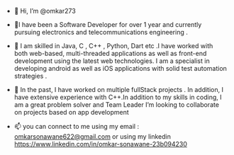 - 👋 Hi, I’m @omkar273
- 👀I have been a Software Developer for over 1 year and currently pursuing electronics and telecommunications engineering .

- 🌱 I am skilled in Java, C , C++ , Python, Dart etc .I have worked with both web-based, multi-threaded applications as well as front-end development using the latest          web technologies. I am a specialist in developing android as well as iOS applications with solid test automation strategies .


- 💞️ In the past, I have worked on multiple fullStack projects . In addition, I have extensive experience with C++.In addition to my skills in coding, I am a great             problem solver and Team Leader
      I’m looking to collaborate on projects based on app development
      
- 📫 you can connect to me using my email : omkarsonawane622@gmail.com
      or using my linkedin https://www.linkedin.com/in/omkar-sonawane-23b094230

